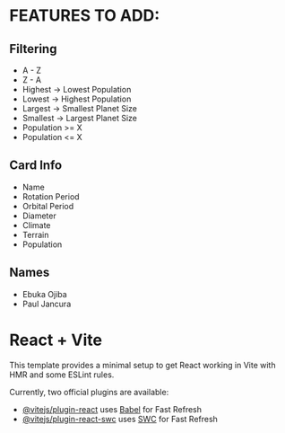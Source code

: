 # FEATURES TO ADD:

## Filtering
* A - Z
* Z - A
* Highest -> Lowest Population
* Lowest -> Highest Population
* Largest -> Smallest Planet Size
* Smallest -> Largest Planet Size
* Population >= X
* Population <= X

## Card Info
* Name
* Rotation Period
* Orbital Period
* Diameter
* Climate
* Terrain
* Population

## Names
* Ebuka Ojiba
* Paul Jancura


# React + Vite

This template provides a minimal setup to get React working in Vite with HMR and some ESLint rules.

Currently, two official plugins are available:

- [@vitejs/plugin-react](https://github.com/vitejs/vite-plugin-react/blob/main/packages/plugin-react/README.md) uses [Babel](https://babeljs.io/) for Fast Refresh
- [@vitejs/plugin-react-swc](https://github.com/vitejs/vite-plugin-react-swc) uses [SWC](https://swc.rs/) for Fast Refresh
